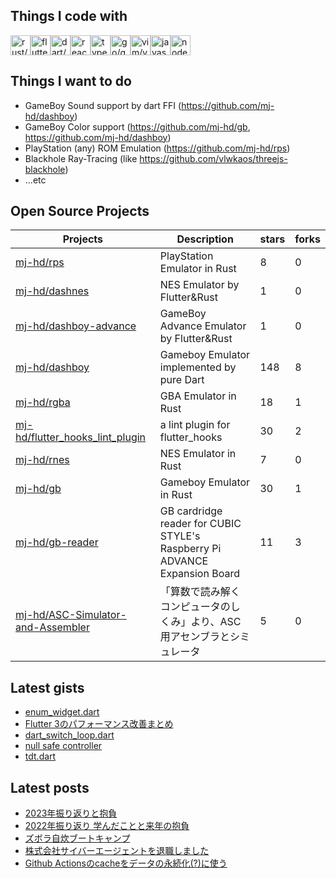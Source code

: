 ## Things I code with

<img src="https://cdn.jsdelivr.net/gh/devicons/devicon/icons/rust/rust-plain.svg" alt="rust/rust-plain" width="32" height="32"><img src="https://cdn.jsdelivr.net/gh/devicons/devicon/icons/flutter/flutter-original.svg" alt="flutter/flutter-original" width="32" height="32"><img src="https://cdn.jsdelivr.net/gh/devicons/devicon/icons/dart/dart-original-wordmark.svg" alt="dart/dart-original-wordmark" width="32" height="32"><img src="https://cdn.jsdelivr.net/gh/devicons/devicon/icons/react/react-original-wordmark.svg" alt="react/react-original-wordmark" width="32" height="32"><img src="https://cdn.jsdelivr.net/gh/devicons/devicon/icons/typescript/typescript-original.svg" alt="typescript/typescript-original" width="32" height="32"><img src="https://cdn.jsdelivr.net/gh/devicons/devicon/icons/go/go-original.svg" alt="go/go-original" width="32" height="32"><img src="https://cdn.jsdelivr.net/gh/devicons/devicon/icons/vim/vim-original.svg" alt="vim/vim-original" width="32" height="32"><img src="https://cdn.jsdelivr.net/gh/devicons/devicon/icons/javascript/javascript-original.svg" alt="javascript/javascript-original" width="32" height="32"><img src="https://cdn.jsdelivr.net/gh/devicons/devicon/icons/nodejs/nodejs-original-wordmark.svg" alt="nodejs/nodejs-original-wordmark" width="32" height="32">

## Things I want to do

- GameBoy Sound support by dart FFI (https://github.com/mj-hd/dashboy)
- GameBoy Color support (https://github.com/mj-hd/gb, https://github.com/mj-hd/dashboy)
- PlayStation (any) ROM Emulation (https://github.com/mj-hd/rps)
- Blackhole Ray-Tracing (like https://github.com/vlwkaos/threejs-blackhole)
- ...etc

## Open Source Projects

|Projects|Description|stars|forks|
|--------|-----------|-----|-----|
|[mj-hd/rps](https://github.com/mj-hd/rps)|PlayStation Emulator in Rust|8|0|
|[mj-hd/dashnes](https://github.com/mj-hd/dashnes)|NES Emulator by Flutter&Rust|1|0|
|[mj-hd/dashboy-advance](https://github.com/mj-hd/dashboy-advance)|GameBoy Advance Emulator by Flutter&Rust|1|0|
|[mj-hd/dashboy](https://github.com/mj-hd/dashboy)|Gameboy Emulator implemented by pure Dart|148|8|
|[mj-hd/rgba](https://github.com/mj-hd/rgba)|GBA Emulator in Rust|18|1|
|[mj-hd/flutter_hooks_lint_plugin](https://github.com/mj-hd/flutter_hooks_lint_plugin)|a lint plugin for flutter_hooks|30|2|
|[mj-hd/rnes](https://github.com/mj-hd/rnes)|NES Emulator in Rust|7|0|
|[mj-hd/gb](https://github.com/mj-hd/gb)|Gameboy Emulator in Rust|30|1|
|[mj-hd/gb-reader](https://github.com/mj-hd/gb-reader)|GB cardridge reader for CUBIC STYLE's Raspberry Pi ADVANCE Expansion Board|11|3|
|[mj-hd/ASC-Simulator-and-Assembler](https://github.com/mj-hd/ASC-Simulator-and-Assembler)|「算数で読み解く コンピュータのしくみ」より、ASC用アセンブラとシミュレータ|5|0|


## Latest gists

- [enum_widget.dart](https://gist.github.com/mj-hd/6fc64669b074dff03ad1fa9bef9e1ae8)
- [Flutter 3のパフォーマンス改善まとめ](https://gist.github.com/mj-hd/c5f4eda09ca506c0ac18cfdc7f01eea5)
- [dart_switch_loop.dart](https://gist.github.com/mj-hd/8e6dfae5563935294b0389033cb3c613)
- [null safe controller](https://gist.github.com/mj-hd/fbe79a46c183992e207db63b8e2e1912)
- [tdt.dart](https://gist.github.com/mj-hd/2ff63328ab092f2d19d8e78e32fb8971)


## Latest posts

- [2023年振り返りと抱負](https://mjhd.hatenablog.com/entry/2024/01/01/002206)
- [2022年振り返り 学んだことと来年の抱負](https://mjhd.hatenablog.com/entry/2022/12/30/231606)
- [ズボラ自炊ブートキャンプ](https://mjhd.hatenablog.com/entry/2022/12/17/125258)
- [株式会社サイバーエージェントを退職しました](https://mjhd.hatenablog.com/entry/2022/10/09/161150)
- [Github Actionsのcacheをデータの永続化(?)に使う](https://mjhd.hatenablog.com/entry/2022/06/04/104711)

